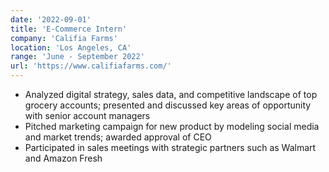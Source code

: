 ```yaml
---
date: '2022-09-01'
title: 'E-Commerce Intern'
company: 'Califia Farms'
location: 'Los Angeles, CA'
range: 'June - September 2022'
url: 'https://www.califiafarms.com/'
---
```


- Analyzed digital strategy, sales data, and competitive landscape of top grocery accounts; presented and discussed key areas of opportunity with senior account managers
- Pitched marketing campaign for new product by modeling social media and market trends; awarded approval of CEO
- Participated in sales meetings with strategic partners such as Walmart and Amazon Fresh
